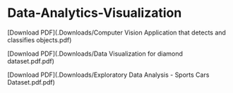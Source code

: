 # Data-Analytics-Visualization

[Download PDF](.Downloads/Computer Vision Application that detects and classifies objects.pdf)

[Download PDF](.Downloads/Data Visualization for diamond dataset.pdf.pdf)

[Download PDF](.Downloads/Exploratory Data Analysis - Sports Cars Dataset.pdf.pdf)

